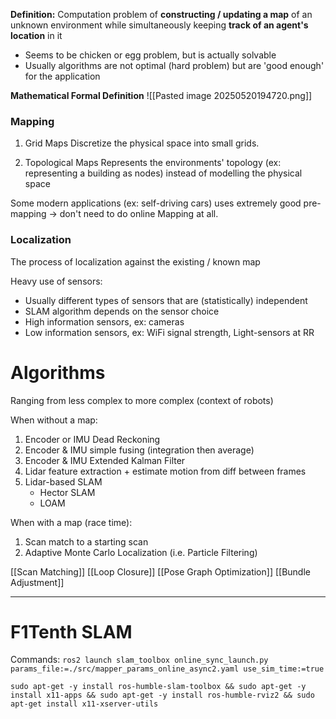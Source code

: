**Definition:** 
Computation problem of **constructing / updating a map** of an unknown environment while simultaneously keeping **track of an agent's location** in it 
- Seems to be chicken or egg problem, but is actually solvable
- Usually algorithms are not optimal (hard problem) but are 'good enough' for the application

**Mathematical Formal Definition**
![[Pasted image 20250520194720.png]]

### Mapping
1. Grid Maps
Discretize the physical space into small grids.

2. Topological Maps
Represents the environments' topology (ex: representing a building as nodes) instead of modelling the physical space

Some modern applications (ex: self-driving cars) uses extremely good pre-mapping -> don't need to do online Mapping at all.
### Localization
The process of localization against the existing / known map

Heavy use of sensors:
- Usually different types of sensors that are (statistically) independent
- SLAM algorithm depends on the sensor choice
- High information sensors, ex: cameras
- Low information sensors, ex: WiFi signal strength, Light-sensors at RR

# Algorithms

Ranging from less complex to more complex (context of robots)

When without a map:
1. Encoder or IMU Dead Reckoning
2. Encoder & IMU simple fusing (integration then average)
3. Encoder & IMU Extended Kalman Filter
4. Lidar feature extraction + estimate motion from diff between frames
5. Lidar-based SLAM
	- Hector SLAM
	- LOAM

When with a map (race time):
1. Scan match to a starting scan
2. Adaptive Monte Carlo Localization (i.e. Particle Filtering)

[[Scan Matching]]
[[Loop Closure]]
[[Pose Graph Optimization]]
[[Bundle Adjustment]]



---
# F1Tenth SLAM
Commands:
`ros2 launch slam_toolbox online_sync_launch.py params_file:=./src/mapper_params_online_async2.yaml use_sim_time:=true`

`sudo apt-get -y install ros-humble-slam-toolbox && sudo apt-get -y install x11-apps && sudo apt-get -y install ros-humble-rviz2 && sudo apt-get install x11-xserver-utils`



